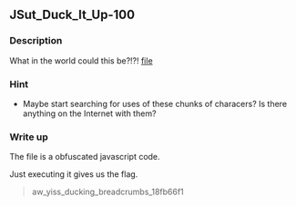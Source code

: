 ## JSut_Duck_It_Up-100

### Description

What in the world could this be?!?! [file](./file)

### Hint

  - Maybe start searching for uses of these chunks of characers? Is there anything on the Internet with them?

### Write up

The file is a obfuscated javascript code.

Just executing it gives us the flag.

> aw_yiss_ducking_breadcrumbs_18fb66f1
